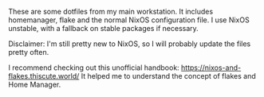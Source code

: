 These are some dotfiles from my main workstation. It includes homemanager, flake and the normal NixOS configuration file.
I use NixOS unstable, with a fallback on stable packages if necessary.

Disclaimer:
I'm still pretty new to NixOS, so I will probably update the files pretty often.

I recommend checking out this unofficial handbook: https://nixos-and-flakes.thiscute.world/
It helped me to understand the concept of flakes and Home Manager.
